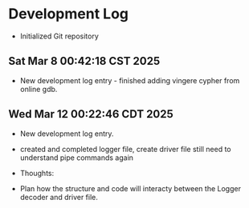 # Development Log
- Initialized Git repository

## Sat Mar  8 00:42:18 CST 2025
- New development log entry - finished adding vingere cypher from online gdb.

## Wed Mar 12 00:22:46 CDT 2025
- New development log entry.

 - created and completed logger file, create driver file still need to understand pipe commands again

- Thoughts: 
- Plan how the structure and code will interacty between the Logger decoder and driver file.
